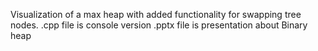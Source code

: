 Visualization of a max heap  with added functionality for swapping tree nodes.
.cpp file is console version
.pptx file is presentation about Binary heap